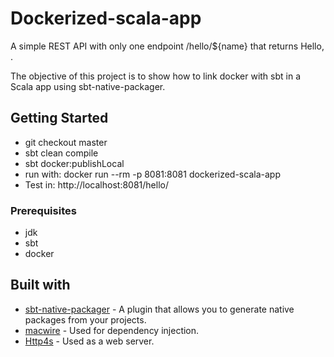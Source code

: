 # Dockerized-scala-app

A simple REST API with only one endpoint /hello/${name} that returns Hello, <name>.

The objective of this project is to show how to link docker with sbt in a Scala app using sbt-native-packager.

## Getting Started
- git checkout master
- sbt clean compile
- sbt docker:publishLocal
- run with: docker run --rm -p 8081:8081 dockerized-scala-app
- Test in: http://localhost:8081/hello/<name>

### Prerequisites

- jdk
- sbt
- docker

## Built with

- [sbt-native-packager](https://www.scala-sbt.org/sbt-native-packager/) - A plugin that allows you to generate native packages from your projects.
- [macwire](https://github.com/softwaremill/macwire/) - Used for dependency injection.
- [Http4s](https://github.com/http4s/http4s/) - Used as a web server.
 
